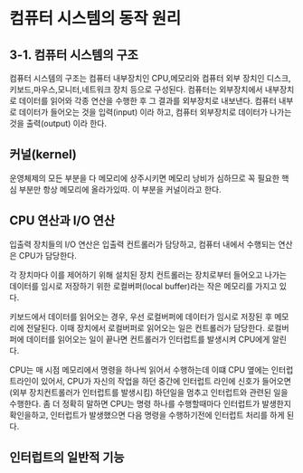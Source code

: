 # 컴퓨터 시스템의 동작 원리

## 3-1. 컴퓨터 시스템의 구조

컴퓨터 시스템의 구조는 컴퓨터 내부장치인 CPU,메모리와 컴퓨터 외부 장치인 디스크,키보드,마우스,모니터,네트워크 장치 등으로 구성된다.
컴퓨터는 외부장치에서 내부장치로 데이터를 읽어와 각종 연산을 수행한 후 그 결과를 외부장치로 내보낸다.
컴퓨터 내부로 데이터가 들어오는 것을 입력(input) 이라 하고, 컴퓨터 외부장치로 데이터가 나가는것을 출력(output) 이라 한다.

## 커널(kernel)

운영체제의 모든 부분을 다 메모리에 상주시키면 메모리 낭비가 심하므로
꼭 필요한 핵심 부분만 항상 메모리에 올라가있따. 이 부분을 커널이라고 한다.

## CPU 연산과 I/O 연산

입출력 장치들의 I/O 연산은 입출력 컨트롤러가 담당하고, 컴퓨터 내에서 수행되는 연산은
CPU가 담당한다.

각 장치마다 이를 제어하기 위해 설치된 장치 컨트롤러는 장치로부터 들어오고 나가는 데이터를 임시로 저장하기 위한
로컬버퍼(local buffer)라는 작은 메모리를 가지고 있다.

키보드에서 데이터를 읽어오는 경우, 우선 로컬버퍼에 데이터가 임시로 저장된 후 메모리에 전달된다.
이때 장치에서 로컬버퍼로 읽어오는 일은 컨트롤러가 담당한다.
로컬버퍼에 데이터를 읽어오는 일이 끝나면 컨트롤러가 인터럽트를 발생시켜 CPU에게 알린다.

CPU는 매 시점 메모리에서 명령을 하나씩 읽어서 수행하는데 이떄 CPU 옆에는 인터럽트라인이 있어서,
CPU가 자신의 작업을 하던 중간에 인터럽트 라인에 신호가 들어오면(외부 장치컨트롤러가 인터럽트를 발생시킴) 하던일을 멈추고
인터럽트와 관련된 일을 수행한다.
좀 더 정확히 말하면 CPU는 명령 하나를 수행할때마다 인터럽트가 발생한지 확인을하고, 인터럽트가 발생했으면 다음 명령을 수행하기전에
인터럽트 처리를 하게 된다.

## 인터럽트의 일반적 기능
